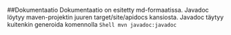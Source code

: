 ##Dokumentaatio
Dokumentaatio on esitetty md-formaatissa.
Javadoc löytyy maven-projektin juuren target/site/apidocs kansiosta. Javadoc täytyy kuitenkin generoida komennolla 
```Shell mvn javadoc:javadoc```
